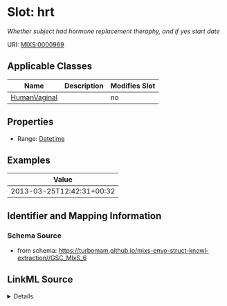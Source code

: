 # Slot: hrt


_Whether subject had hormone replacement theraphy, and if yes start date_



URI: [MIXS:0000969](https://w3id.org/mixs/0000969)



<!-- no inheritance hierarchy -->




## Applicable Classes

| Name | Description | Modifies Slot |
| --- | --- | --- |
[HumanVaginal](HumanVaginal.md) |  |  no  |







## Properties

* Range: [Datetime](Datetime.md)






## Examples

| Value |
| --- |
| 2013-03-25T12:42:31+00:32 |

## Identifier and Mapping Information







### Schema Source


* from schema: https://turbomam.github.io/mixs-envo-struct-knowl-extraction//GSC_MIxS_6




## LinkML Source

<details>
```yaml
name: hrt
description: Whether subject had hormone replacement theraphy, and if yes start date
title: HRT
examples:
- value: '2013-03-25T12:42:31+00:32'
from_schema: https://turbomam.github.io/mixs-envo-struct-knowl-extraction//GSC_MIxS_6
rank: 1000
slot_uri: MIXS:0000969
multivalued: false
alias: hrt
domain_of:
- HumanVaginal
range: datetime
required: false
recommended: false

```
</details>